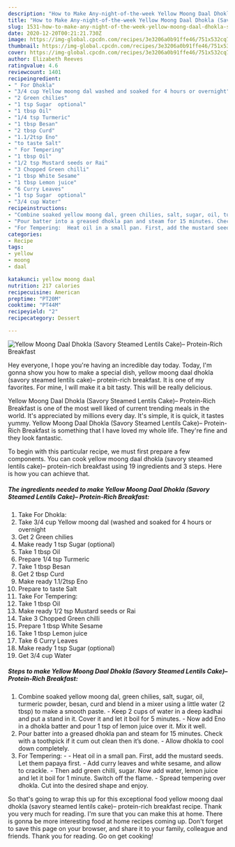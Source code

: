 ```yaml
---
description: "How to Make Any-night-of-the-week Yellow Moong Daal Dhokla (Savory Steamed Lentils Cake)– Protein-Rich Breakfast"
title: "How to Make Any-night-of-the-week Yellow Moong Daal Dhokla (Savory Steamed Lentils Cake)– Protein-Rich Breakfast"
slug: 1531-how-to-make-any-night-of-the-week-yellow-moong-daal-dhokla-savory-steamed-lentils-cake-protein-rich-breakfast
date: 2020-12-20T00:21:21.730Z
image: https://img-global.cpcdn.com/recipes/3e3206a0b91ffe46/751x532cq70/yellow-moong-daal-dhokla-savory-steamed-lentils-cake-protein-rich-breakfast-recipe-main-photo.jpg
thumbnail: https://img-global.cpcdn.com/recipes/3e3206a0b91ffe46/751x532cq70/yellow-moong-daal-dhokla-savory-steamed-lentils-cake-protein-rich-breakfast-recipe-main-photo.jpg
cover: https://img-global.cpcdn.com/recipes/3e3206a0b91ffe46/751x532cq70/yellow-moong-daal-dhokla-savory-steamed-lentils-cake-protein-rich-breakfast-recipe-main-photo.jpg
author: Elizabeth Reeves
ratingvalue: 4.6
reviewcount: 1401
recipeingredient:
- " For Dhokla"
- "3/4 cup Yellow moong dal washed and soaked for 4 hours or overnight"
- "2 Green chilies"
- "1 tsp Sugar  optional"
- "1 tbsp Oil"
- "1/4 tsp Turmeric"
- "1 tbsp Besan"
- "2 tbsp Curd"
- "1.1/2tsp Eno"
- "to taste Salt"
- " For Tempering"
- "1 tbsp Oil"
- "1/2 tsp Mustard seeds or Rai"
- "3 Chopped Green chilli"
- "1 tbsp White Sesame"
- "1 tbsp Lemon juice"
- "6 Curry Leaves"
- "1 tsp Sugar  optional"
- "3/4 cup Water"
recipeinstructions:
- "Combine soaked yellow moong dal, green chilies, salt, sugar, oil, turmeric powder, besan, curd and blend in a mixer using a little water (2 tbsp) to make a smooth paste. Keep 2 cups of water in a deep kadhai and put a stand in it. Cover it and let it boil for 5 minutes. Now add Eno in a dhokla batter and pour 1 tsp of lemon juice over it. Mix it well."
- "Pour batter into a greased dhokla pan and steam for 15 minutes. Check with a toothpick if it cum out clean then it’s done. Allow dhokla to cool down completely."
- "For Tempering:  Heat oil in a small pan. First, add the mustard seeds. Let them papaya first. Add curry leaves and white sesame, and allow to crackle. Then add green chilli, sugar. Now add water, lemon juice and let it boil for 1 minute. Switch off the flame. Spread tempering over dhokla. Cut into the desired shape and enjoy."
categories:
- Recipe
tags:
- yellow
- moong
- daal

katakunci: yellow moong daal 
nutrition: 217 calories
recipecuisine: American
preptime: "PT20M"
cooktime: "PT44M"
recipeyield: "2"
recipecategory: Dessert

---
```



![Yellow Moong Daal Dhokla (Savory Steamed Lentils Cake)– Protein-Rich Breakfast](https://img-global.cpcdn.com/recipes/3e3206a0b91ffe46/751x532cq70/yellow-moong-daal-dhokla-savory-steamed-lentils-cake-protein-rich-breakfast-recipe-main-photo.jpg)

Hey everyone, I hope you're having an incredible day today. Today, I'm gonna show you how to make a special dish, yellow moong daal dhokla (savory steamed lentils cake)– protein-rich breakfast. It is one of my favorites. For mine, I will make it a bit tasty. This will be really delicious.



Yellow Moong Daal Dhokla (Savory Steamed Lentils Cake)– Protein-Rich Breakfast is one of the most well liked of current trending meals in the world. It's appreciated by millions every day. It's simple, it is quick, it tastes yummy. Yellow Moong Daal Dhokla (Savory Steamed Lentils Cake)– Protein-Rich Breakfast is something that I have loved my whole life. They're fine and they look fantastic.


To begin with this particular recipe, we must first prepare a few components. You can cook yellow moong daal dhokla (savory steamed lentils cake)– protein-rich breakfast using 19 ingredients and 3 steps. Here is how you can achieve that.

<!--inarticleads1-->

##### The ingredients needed to make Yellow Moong Daal Dhokla (Savory Steamed Lentils Cake)– Protein-Rich Breakfast:

1. Take  For Dhokla:
1. Take 3/4 cup Yellow moong dal (washed and soaked for 4 hours or overnight
1. Get 2 Green chilies
1. Make ready 1 tsp Sugar  (optional)
1. Take 1 tbsp Oil
1. Prepare 1/4 tsp Turmeric
1. Take 1 tbsp Besan
1. Get 2 tbsp Curd
1. Make ready 1.1/2tsp Eno
1. Prepare to taste Salt
1. Take  For Tempering:
1. Take 1 tbsp Oil
1. Make ready 1/2 tsp Mustard seeds or Rai
1. Take 3 Chopped Green chilli
1. Prepare 1 tbsp White Sesame
1. Take 1 tbsp Lemon juice
1. Take 6 Curry Leaves
1. Make ready 1 tsp Sugar  (optional)
1. Get 3/4 cup Water




<!--inarticleads2-->

##### Steps to make Yellow Moong Daal Dhokla (Savory Steamed Lentils Cake)– Protein-Rich Breakfast:

1. Combine soaked yellow moong dal, green chilies, salt, sugar, oil, turmeric powder, besan, curd and blend in a mixer using a little water (2 tbsp) to make a smooth paste. - Keep 2 cups of water in a deep kadhai and put a stand in it. Cover it and let it boil for 5 minutes. - Now add Eno in a dhokla batter and pour 1 tsp of lemon juice over it. Mix it well.
1. Pour batter into a greased dhokla pan and steam for 15 minutes. Check with a toothpick if it cum out clean then it’s done. - Allow dhokla to cool down completely.
1. For Tempering: -  - Heat oil in a small pan. First, add the mustard seeds. Let them papaya first. - Add curry leaves and white sesame, and allow to crackle. - Then add green chilli, sugar. Now add water, lemon juice and let it boil for 1 minute. Switch off the flame. - Spread tempering over dhokla. Cut into the desired shape and enjoy.




So that's going to wrap this up for this exceptional food yellow moong daal dhokla (savory steamed lentils cake)– protein-rich breakfast recipe. Thank you very much for reading. I'm sure that you can make this at home. There is gonna be more interesting food at home recipes coming up. Don't forget to save this page on your browser, and share it to your family, colleague and friends. Thank you for reading. Go on get cooking!
